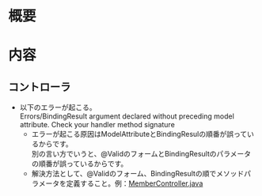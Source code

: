 # 概要 #




# 内容 #

## コントローラ ##
  * 以下のエラーが起こる。<br />Errors/BindingResult argument declared without preceding model attribute. Check your handler method signature
    * エラーが起こる原因はModelAttributeとBindingResulの順番が誤っているからです。<br />別の言い方でいうと、@ValidのフォームとBindingResultのパラメータの順番が誤っているからです。
    * 解決方法として、@Validのフォーム、BindingResultの順でメソッドパラメータを定義すること。例：[MemberController.java](http://code.google.com/p/loveapple/source/browse/trunk/src/server/src/main/java/cn/loveapple/service/controller/member/action/MemberController.java)